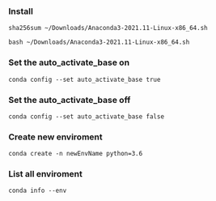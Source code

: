 
### Install

```console
sha256sum ~/Downloads/Anaconda3-2021.11-Linux-x86_64.sh
```
```console
bash ~/Downloads/Anaconda3-2021.11-Linux-x86_64.sh
```

### Set the auto_activate_base on

```console
conda config --set auto_activate_base true
```

### Set the auto_activate_base off
```console
conda config --set auto_activate_base false
```


### Create new enviroment

```console
conda create -n newEnvName python=3.6
```

### List all enviroment

```console
conda info --env
```